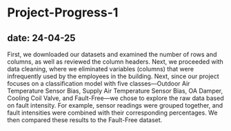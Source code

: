 # Project-Progress-1
date: 24-04-25
----------------------------------------
First, we downloaded our datasets and examined the number of rows and columns, as well as reviewed the column headers. Next, we proceeded with data cleaning, where we eliminated variables (columns) that were infrequently used by the employees in the building.
Next, since our project focuses on a classification model with five classes—Outdoor Air Temperature Sensor Bias, Supply Air Temperature Sensor Bias, OA Damper, Cooling Coil Valve, and Fault-Free—we chose to explore the raw data based on fault intensity. For example, sensor readings were grouped together, and fault intensities were combined with their corresponding percentages. We then compared these results to the Fault-Free dataset.
